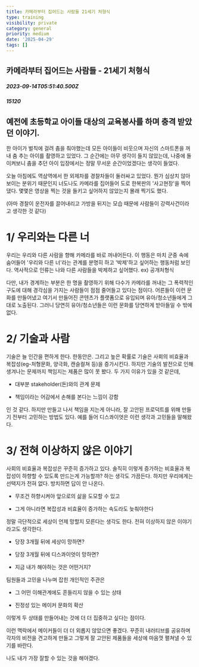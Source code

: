 ```yaml
---
title: 카메라부터 집어드는 사람들 21세기 처형식
type: training
visibility: private
category: general
priority: medium
date: '2025-04-29'
tags: []
---
```

## 카메라부터 집어드는 사람들 - 21세기 처형식
##### 2023-09-14T05:51:40.500Z
##### 15120

<h2>예전에 초등학교 아이들 대상의 교육봉사를 하며 충격 받았던 이야기.</h2><p>한 아이가 벌칙에 걸려 춤을 춰야했는데 모든 아이들이 비웃으며 자신의 스마트폰을 꺼내 춤 추는 아이를 촬영하고 있었다. 그 순간에는 아무 생각이 들지 않았는데, 나중에 돌이켜보니 춤을 추던 아이 입장에서는 정말 무서운 순간이었겠다는 생각이 들었다.</p><p></p><p>오늘 아침에도 역삼역에서 한 외제차를 경찰차들이 둘러싸고 있었다. 뭔가 심상치 않아보이는 분위기 때문인지 너도나도 카메라를 집어들어 도로 한복판의 '사고현장'을 찍어댔다. 몇몇은 영상을 찍는 것을 들키고 싶어하지 않았는지 몰래 찍기도 했다.</p><p>(아마 경찰이 운전자를 끌어내리고 가방을 뒤지는 모습 때문에 사람들이 강력사건이라고 생각한 것 같다)</p><p></p><h1>1/ 우리와는 다른 너</h1><p>우리는 우리와 다른 사람을 향해 카메라를 바로 꺼내어든다. 이 행동은 마치 군중 속에 숨어들어 '우리와 다른 너'라는 관계를 분명히 하고 '박제'하고 싶어하는 행동처럼 보인다. 역사적으로 인류는 나와 다른 사람들을 박제하고 싶어했다. ex) 공개처형식</p><p></p><p>다만, 내가 경계하는 부분은 한 명을 촬영하기 위해 다수가 카메라를 꺼내는 그 폭력적인 구도에 대해 경각심을 가지는 사람들이 점점 줄어들고 있다는 점이다. 어른들이 이런 문화를 만들어냈고 여기서 만들어진 콘텐츠가 플랫폼으로 유입되며 유아/청소년들에게 그대로 노출된다. 그러니 당연히 유아/청소년들은 이런 문화를 당연하게 받아들일 수 밖에 없다.</p><p></p><h1>2/ 기술과 사람</h1><p>기술은 늘 인간을 편하게 한다. 한동안은. 그리고 높은 확률로 기술은 사회의 비효율과 복잡성(eg-처형문화, 양극화, 캔슬컬쳐 등)을 증가시킨다. 하지만 기술의 발전으로 인해 생겨나는 문제까지 책임지는 제품은 많이 못 봤다. 두 가지 이유가 있을 것 같은데,</p><ul><li><p>대부분 stakeholder(돈)와의 관계 문제</p></li><li><p>책임이라는 어감에서 손해를 본다는 느낌이 강함</p></li></ul><p>인 것 같다. 하지만 만들고 나서 책임을 지는게 아니라, 잘 고안된 프로덕트를 위해 만들기 전부터 고민하는 방법도 있다. 예를 들어 디스콰이엇은 이런 생각과 고민들을 말해왔다.</p><div class="bookmark" data="{&quot;metadata&quot;:{&quot;title&quot;:&quot;디스콰이엇 Ethos | Disquiet*&quot;,&quot;description&quot;:&quot;디스콰이엇을 런칭한지 2년이 지났다. 이쯤에서 다시 디스콰이엇의 Why, How, What을 정리해봤다.Why: 잘 고안된 소프트웨어가 많아지도록웹브라우저에서 동적 코드가 동작[1] 되면서 시작된 Web 2.0 시대에 나온 프로덕트들은 “Move fast and bre...&quot;,&quot;language&quot;:&quot;en&quot;,&quot;type&quot;:&quot;website&quot;,&quot;url&quot;:&quot;https://disquiet.io/@hpark0011/makerlog/%EB%94%94%EC%8A%A4%EC%BD%B0%EC%9D%B4%EC%97%87-ethos&quot;,&quot;provider&quot;:&quot;disquiet&quot;,&quot;image&quot;:&quot;https://og.disquiet.io/api/makerlog?title=%EB%94%94%EC%8A%A4%EC%BD%B0%EC%9D%B4%EC%97%87%20Ethos&amp;description=%EB%94%94%EC%8A%A4%EC%BD%B0%EC%9D%B4%EC%97%87%EC%9D%84%20%EB%9F%B0%EC%B9%AD%ED%95%9C%EC%A7%80%202%EB%85%84%EC%9D%B4%20%EC%A7%80%EB%82%AC%EB%8B%A4.%20%EC%9D%B4%EC%AF%A4%EC%97%90%EC%84%9C%20%EB%8B%A4%EC%8B%9C%20%EB%94%94%EC%8A%A4%EC%BD%B0%EC%9D%B4%EC%97%87%EC%9D%98%20Why%2C%20How%2C%20What%EC%9D%84%20%EC%A0%95%EB%A6%AC%ED%95%B4%EB%B4%A4%EB%8B%A4.Why%3A%20%EC%9E%98%20%EA%B3%A0%EC%95%88%EB%90%9C%20%EC%86%8C%ED%94%84%ED%8A%B8%EC%9B%A8%EC%96%B4%EA%B0%80%20%EB%A7%8E%EC%95%84%EC%A7%80%EB%8F%84...&quot;,&quot;icon&quot;:&quot;https://disquiet.io/favicons/apple-icon-152.png&quot;}}"></div><p></p><h1>3/ 전혀 이상하지 않은 이야기</h1><p>사회의 비효율과 복잡성은 꾸준히 증가하고 있다. 솔직히 이렇게 증가하는 비효율과 복잡성이 하향할 수 있도록 만드는게 가능할까? 하는 생각도 가끔든다. 하지만 우리에게는 선택지가 전혀 없다. 방치하면 답이 안 나온다.</p><ul><li><p>무조건 하향시켜야 앞으로의 삶을 도모할 수 있고</p></li><li><p>그게 아니라면 복잡성과 비효율이 증가하는 속도라도 늦춰야한다</p></li></ul><p>정말 극단적으로 세상이 언제 망할지 모른다는 생각도 한다. 전혀 이상하지 않은 이야기라고도 생각한다.</p><ul><li><p>당장 3개월 뒤에 세상이 망하면?</p></li><li><p>당장 3개월 뒤에 디스콰이엇이 망하면?</p></li><li><p>지금 내가 해야하는 것은 어떤거지?</p></li></ul><p>팀원들과 고민을 나누며 잡힌 개인적인 주관은</p><ul><li><p>그 어떤 이해관계에도 흔들리지 않을 수 있는 상태</p></li><li><p>진정성 있는 메이커 문화의 확산</p></li></ul><p>이렇게 두 상태를 만들어내는 것에 더 더 집중하고 싶다는 점이다.</p><p></p><p>이런 맥락에서 메이커들이 더 더 외롭지 않았으면 좋겠다. 꾸준히 내러티브를 공유하며 각자의 비전을 견고하게 만들고 그렇게 잘 고안된 제품들을 세상에 마음껏 펼쳐낼 수 있기를 바란다.</p><p></p><p>나도 내가 가장 잘할 수 있는 것을 해야겠다.</p>

